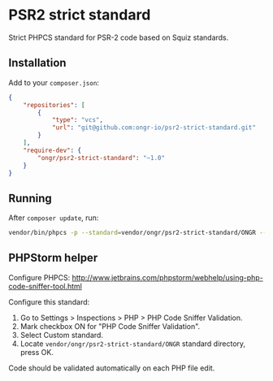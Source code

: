 # PSR2 strict standard

Strict PHPCS standard for PSR-2 code based on Squiz standards.

## Installation

Add to your `composer.json`:

```json
{
    "repositories": [
        {
            "type": "vcs",
            "url": "git@github.com:ongr-io/psr2-strict-standard.git"
        }
    ],
    "require-dev": {
        "ongr/psr2-strict-standard": "~1.0"
    }
}
```

## Running

After `composer update`, run:

```sh
vendor/bin/phpcs -p --standard=vendor/ongr/psr2-strict-standard/ONGR --ignore=vendor/,Tests/app/,Resources/public/ ./
```

## PHPStorm helper

Configure PHPCS: http://www.jetbrains.com/phpstorm/webhelp/using-php-code-sniffer-tool.html

Configure this standard:

1. Go to Settings > Inspections > PHP > PHP Code Sniffer Validation.
1. Mark checkbox ON for "PHP Code Sniffer Validation".
1. Select Custom standard.
1. Locate `vendor/ongr/psr2-strict-standard/ONGR` standard directory, press OK.

Code should be validated automatically on each PHP file edit.
